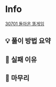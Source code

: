 # Info
[30701 돌아온 똥게임](https://www.acmicpc.net/problem/30701)


## 💡 풀이 방법 요약

## 👀 실패 이유

## 🙂 마무리

